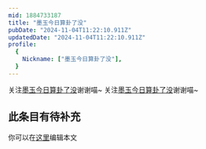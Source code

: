 ```yaml
---
mid: 1884733187
title: "墨玉今日算卦了没"
pubDate: "2024-11-04T11:22:10.911Z"
updatedDate: "2024-11-04T11:22:10.911Z"
profile:
  {
    Nickname: ["墨玉今日算卦了没"],
  }
---
```


关注[墨玉今日算卦了没](https://space.bilibili.com/1884733187)谢谢喵~ 关注[墨玉今日算卦了没](https://space.bilibili.com/1884733187)谢谢喵~

## 此条目有待补充
你可以在[这里](https://github.com/Yuhanawa/VTuber.ICU-Content/edit/master/v/墨玉今日算卦了没/index.md)编辑本文
